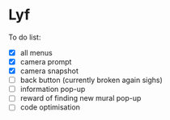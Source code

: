 # Lyf

To do list:
- [x] all menus
- [x] camera prompt
- [x] camera snapshot
- [ ] back button (currently broken again sighs)
- [ ] information pop-up
- [ ] reward of finding new mural pop-up
- [ ] code optimisation
